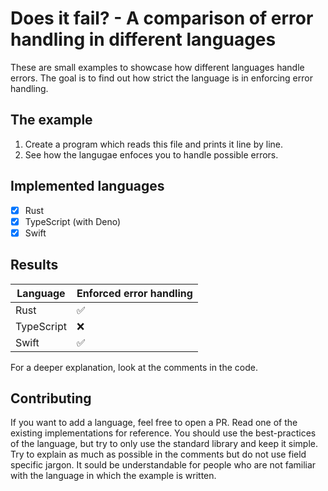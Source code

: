 # Does it fail? - A comparison of error handling in different languages

These are small examples to showcase how different languages handle errors. The
goal is to find out how strict the language is in enforcing error handling.

## The example

1. Create a program which reads this file and prints it line by line.
2. See how the langugae enfoces you to handle possible errors.

## Implemented languages

- [x] Rust
- [x] TypeScript (with Deno)
- [x] Swift

## Results

| Language   | Enforced error handling |
| ---------- | ----------------------- |
| Rust       | ✅                      |
| TypeScript | ❌                      |
| Swift      | ✅                      |

For a deeper explanation, look at the comments in the code.

## Contributing

If you want to add a language, feel free to open a PR. Read one of the existing
implementations for reference. You should use the best-practices of the
language, but try to only use the standard library and keep it simple. Try to
explain as much as possible in the comments but do not use field specific
jargon. It sould be understandable for people who are not familiar with the
language in which the example is written.
